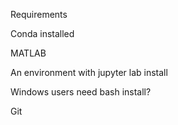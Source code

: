 Requirements

Conda installed

MATLAB

An environment with  jupyter lab install

Windows users need bash install?

Git